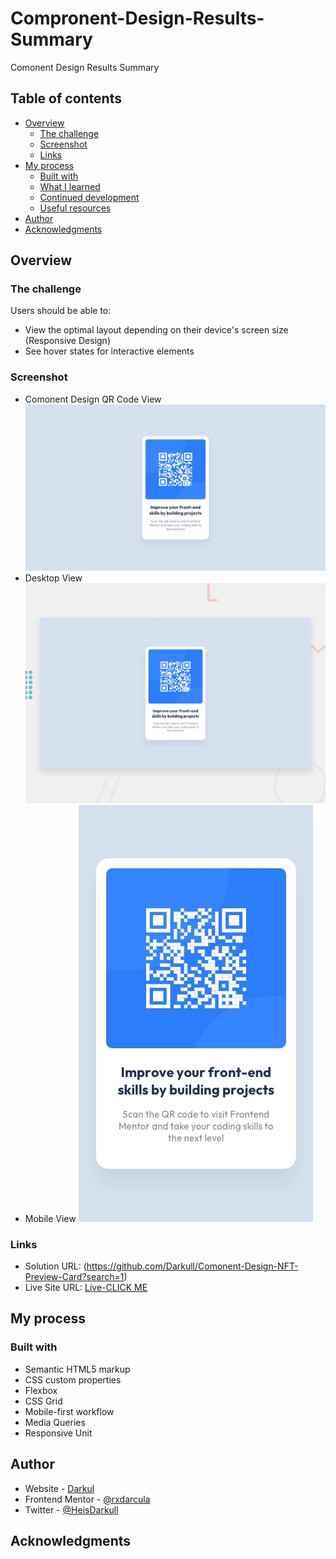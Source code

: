 # Compronent-Design-Results-Summary

Comonent Design Results Summary

## Table of contents

- [Overview](#overview)
  - [The challenge](#the-challenge)
  - [Screenshot](#screenshot)
  - [Links](#links)
- [My process](#my-process)
  - [Built with](#built-with)
  - [What I learned](#what-i-learned)
  - [Continued development](#continued-development)
  - [Useful resources](#useful-resources)
- [Author](#author)
- [Acknowledgments](#acknowledgments)

## Overview

### The challenge

Users should be able to:

- View the optimal layout depending on their device's screen size (Responsive Design)
- See hover states for interactive elements

### Screenshot

- Comonent Design QR Code View
  ![Comonent Design NFT Preview Card View](https://github.com/Darkull/Comonent-Design-QR-Code/blob/main/img/img-showcase/desktop-design.jpg?raw=true)
- Desktop View
  ![Desktop View](https://github.com/Darkull/Comonent-Design-QR-Code/blob/main/img/img-showcase/desktop-preview.jpg?raw=true)
- Mobile View
  ![Hovered View](https://github.com/Darkull/Comonent-Design-QR-Code/blob/main/img/img-showcase/mobile-design.jpg?raw=true)

### Links

- Solution URL: (https://github.com/Darkull/Comonent-Design-NFT-Preview-Card?search=1)
- Live Site URL: <a href="comonent-design-qr-code.netlify.app/" target="_blank">Live-CLICK ME</a>

## My process

### Built with

- Semantic HTML5 markup
- CSS custom properties
- Flexbox
- CSS Grid
- Mobile-first workflow
- Media Queries
- Responsive Unit

## Author

- Website - [Darkul](https://github.com/Darkull)
- Frontend Mentor - [@rxdarcula](https://www.frontendmentor.io/profile/rxdarcula)
- Twitter - [@HeisDarkull](https://twitter.com/HeisDarkull)

## Acknowledgments
